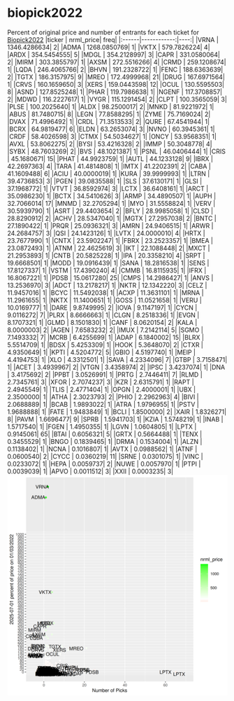 # biopick2022
Percent of original price and number of entrants for each ticket for [Biopick2022](https://twitter.com/hashtag/Biopick2022)
|ticker |   nrml_price| freq|
|:------|------------:|----:|
|VRNA   | 1346.4286634|    2|
|ADMA   | 1268.0850769|    1|
|VKTX   |  579.7826224|    4|
|ARDX   |  354.5454555|    5|
|MDGL   |  354.2128997|    3|
|CAPR   |  331.0580064|    2|
|MIRM   |  303.3855797|    1|
|AXSM   |  272.5516266|    4|
|CRMD   |  259.1208674|    1|
|LQDA   |  246.4065766|    2|
|BHVN   |  191.2328722|    1|
|FENC   |  188.6363639|    2|
|TGTX   |  186.3157975|    9|
|MREO   |  172.4999968|   21|
|DRUG   |  167.6971564|    1|
|CRVS   |  160.1659650|    3|
|XERS   |  159.0443598|   12|
|OCUL   |  130.5595503|    8|
|ASND   |  127.8525248|    1|
|PHAR   |  119.7986638|    1|
|NGENF  |  117.3708857|    2|
|MDWD   |  116.2227617|    1|
|VYGR   |  115.1291454|    2|
|CLPT   |  100.3565059|    3|
|PLSE   |  100.2025640|    1|
|ALDX   |   98.2500017|    2|
|MNKD   |   81.9221972|    1|
|ABUS   |   81.7480715|    8|
|LEGN   |   77.8588295|    1|
|ZYME   |   75.7169024|    2|
|DVAX   |   71.4996492|    1|
|CRDL   |   71.3513533|    2|
|QURE   |   67.4541944|    1|
|BCRX   |   64.9819477|    6|
|ELDN   |   63.2653074|    3|
|NVNO   |   60.3945361|    1|
|CRDF   |   58.4026598|    3|
|CTMX   |   54.5034627|    1|
|ONCY   |   53.9568351|    1|
|AVXL   |   53.8062275|    2|
|BYSI   |   53.4216328|    2|
|IMMP   |   50.3048778|    4|
|SYBX   |   48.7603269|    2|
|BVS    |   48.1021387|    1|
|PSNL   |   46.0406444|    1|
|CRIS   |   45.1680671|   15|
|PHAT   |   44.9923759|    1|
|AUTL   |   44.1233128|    9|
|IBRX   |   42.2697363|    4|
|TARA   |   41.4814808|    1|
|IMTX   |   41.2202391|    2|
|CABA   |   41.1609488|    6|
|ACIU   |   40.0000019|    1|
|KURA   |   39.9999993|    1|
|LTRN   |   39.4736853|    3|
|PGEN   |   39.0835588|    1|
|SLS    |   37.6130171|    1|
|GLSI   |   37.1968772|    1|
|VTVT   |   36.8592974|    3|
|LCTX   |   36.6408161|    1|
|ARCT   |   35.0986230|    1|
|BCTX   |   34.5410626|    3|
|ARMP   |   34.4890507|    1|
|AUPH   |   32.7066014|   17|
|MNMD   |   32.2705294|    1|
|MYO    |   31.5558824|    1|
|VERV   |   30.5939790|    1|
|ASRT   |   29.4403654|    2|
|BFLY   |   28.9985058|    1|
|CLSD   |   28.8290912|    2|
|ACHV   |   28.5347040|    1|
|MGTX   |   27.2957038|    2|
|BNTC   |   27.1890422|    1|
|PRQR   |   25.0936321|    3|
|AMRN   |   24.9406515|    1|
|ARWR   |   24.2684757|    3|
|QSI    |   24.1423126|    1|
|LVTX   |   24.0000010|    4|
|HRTX   |   23.7677990|    1|
|CNTX   |   23.5902247|    1|
|FBRX   |   23.2523357|    1|
|BMEA   |   23.0872493|    1|
|ATNM   |   22.4625619|    3|
|IKT    |   22.1088448|    2|
|MXCT   |   21.2953893|    1|
|CNTB   |   20.5825228|    1|
|IPA    |   20.3358210|    4|
|SRPT   |   19.6668501|    1|
|MODD   |   19.0916439|    1|
|SANA   |   18.2816538|    1|
|SENS   |   17.8127337|    1|
|VSTM   |   17.4390240|    4|
|CMMB   |   16.8115935|    1|
|IFRX   |   16.8067221|    1|
|PDSB   |   15.0617280|   25|
|CMPS   |   14.2986427|    1|
|ANVS   |   13.2536970|    3|
|ADCT   |   13.2178217|    1|
|NKTR   |   12.1342220|    3|
|CELZ   |   11.9457016|    1|
|BCYC   |   11.5492038|    1|
|ACXP   |   11.3631101|    1|
|MRNA   |   11.2961655|    1|
|NKTX   |   11.1400651|    1|
|GOSS   |   11.0521658|    1|
|VERU   |   10.0169777|    1|
|DARE   |    9.8749995|    2|
|IOVA   |    9.1147197|    1|
|CYCN   |    9.0116272|    7|
|PLRX   |    8.6666663|    1|
|CLGN   |    8.2518336|    1|
|EVGN   |    8.1707321|    1|
|GLMD   |    8.1501830|    1|
|CANF   |    8.0620154|    2|
|KALA   |    8.0000003|    2|
|AGEN   |    7.6583232|    2|
|IMUX   |    7.2142114|    5|
|SGMO   |    7.1493332|    7|
|MCRB   |    6.4255699|    1|
|ADAP   |    6.1840002|   15|
|BLRX   |    5.5514709|    1|
|BDSX   |    5.4253309|    1|
|HOOK   |    5.3648070|    2|
|CTXR   |    4.9350649|    1|
|KPTI   |    4.5204772|    5|
|GBIO   |    4.5197740|    1|
|MEIP   |    4.4194753|    1|
|XLO    |    4.3312501|    1|
|SAVA   |    4.2334096|    7|
|GTBP   |    3.7158471|    1|
|ACET   |    3.4939967|    2|
|VTGN   |    3.4358974|    2|
|IPSC   |    3.4237074|    1|
|DNA    |    3.4175692|    2|
|PPBT   |    3.0526991|    1|
|PRTG   |    2.7446411|    7|
|RLMD   |    2.7345761|    3|
|XFOR   |    2.7074237|    3|
|KZR    |    2.6315791|    1|
|RAPT   |    2.4945549|    1|
|TLIS   |    2.4771404|    1|
|OPGN   |    2.4000001|    1|
|UBX    |    2.3500000|    1|
|ATHA   |    2.3023793|    2|
|PHIO   |    2.2962963|    4|
|BIVI   |    2.0688889|    1|
|BCAB   |    1.9893022|    1|
|ATRA   |    1.9796955|    1|
|PSTV   |    1.9688888|    1|
|FATE   |    1.9483849|    1|
|BCLI   |    1.8500000|    2|
|XAIR   |    1.8326271|    8|
|PAVM   |    1.6696477|    9|
|SPRB   |    1.5941703|    1|
|KZIA   |    1.5748219|    1|
|INAB   |    1.5717540|    1|
|FGEN   |    1.4950355|    1|
|LGVN   |    1.0604805|    1|
|LPTX   |    0.9145061|   65|
|BTAI   |    0.6056321|    5|
|GRTX   |    0.5664488|    1|
|TENX   |    0.3455529|    1|
|BNGO   |    0.1839465|    1|
|DRMA   |    0.1534004|    1|
|ALZN   |    0.1138402|    1|
|NCNA   |    0.1016807|    1|
|AVTX   |    0.0988562|    1|
|ATNF   |    0.0600540|    2|
|CYCC   |    0.0360219|   11|
|SRNE   |    0.0301075|    1|
|VINC   |    0.0233072|    1|
|HEPA   |    0.0059737|    2|
|NUWE   |    0.0057970|    1|
|PTPI   |    0.0039039|    1|
|APVO   |    0.0011512|    3|
|XXII   |    0.0003235|    3|
![retvspicks](biopicks.png?raw=true)
